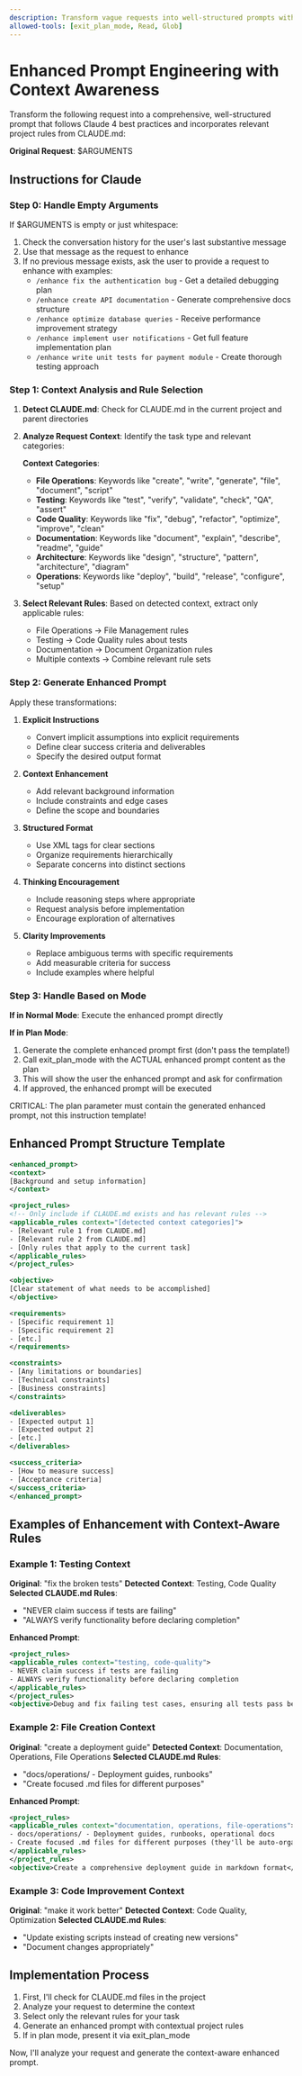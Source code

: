 ```yaml
---
description: Transform vague requests into well-structured prompts with context-aware CLAUDE.md integration
allowed-tools: [exit_plan_mode, Read, Glob]
---
```


# Enhanced Prompt Engineering with Context Awareness

Transform the following request into a comprehensive, well-structured prompt that follows Claude 4 best practices and incorporates relevant project rules from CLAUDE.md:

**Original Request**: $ARGUMENTS

## Instructions for Claude

### Step 0: Handle Empty Arguments

If $ARGUMENTS is empty or just whitespace:

1. Check the conversation history for the user's last substantive message
2. Use that message as the request to enhance
3. If no previous message exists, ask the user to provide a request to enhance with examples:
   - `/enhance fix the authentication bug` - Get a detailed debugging plan
   - `/enhance create API documentation` - Generate comprehensive docs structure
   - `/enhance optimize database queries` - Receive performance improvement strategy
   - `/enhance implement user notifications` - Get full feature implementation plan
   - `/enhance write unit tests for payment module` - Create thorough testing approach

### Step 1: Context Analysis and Rule Selection

1. **Detect CLAUDE.md**: Check for CLAUDE.md in the current project and parent directories
2. **Analyze Request Context**: Identify the task type and relevant categories:

   **Context Categories**:
   - **File Operations**: Keywords like "create", "write", "generate", "file", "document", "script"
   - **Testing**: Keywords like "test", "verify", "validate", "check", "QA", "assert"
   - **Code Quality**: Keywords like "fix", "debug", "refactor", "optimize", "improve", "clean"
   - **Documentation**: Keywords like "document", "explain", "describe", "readme", "guide"
   - **Architecture**: Keywords like "design", "structure", "pattern", "architecture", "diagram"
   - **Operations**: Keywords like "deploy", "build", "release", "configure", "setup"

3. **Select Relevant Rules**: Based on detected context, extract only applicable rules:
   - File Operations → File Management rules
   - Testing → Code Quality rules about tests
   - Documentation → Document Organization rules
   - Multiple contexts → Combine relevant rule sets

### Step 2: Generate Enhanced Prompt

Apply these transformations:

1. **Explicit Instructions**
   - Convert implicit assumptions into explicit requirements
   - Define clear success criteria and deliverables
   - Specify the desired output format

2. **Context Enhancement**
   - Add relevant background information
   - Include constraints and edge cases
   - Define the scope and boundaries

3. **Structured Format**
   - Use XML tags for clear sections
   - Organize requirements hierarchically
   - Separate concerns into distinct sections

4. **Thinking Encouragement**
   - Include reasoning steps where appropriate
   - Request analysis before implementation
   - Encourage exploration of alternatives

5. **Clarity Improvements**
   - Replace ambiguous terms with specific requirements
   - Add measurable criteria for success
   - Include examples where helpful

### Step 3: Handle Based on Mode

**If in Normal Mode**: Execute the enhanced prompt directly

**If in Plan Mode**:

1. Generate the complete enhanced prompt first (don't pass the template!)
2. Call exit_plan_mode with the ACTUAL enhanced prompt content as the plan
3. This will show the user the enhanced prompt and ask for confirmation
4. If approved, the enhanced prompt will be executed

CRITICAL: The plan parameter must contain the generated enhanced prompt, not this instruction template!

## Enhanced Prompt Structure Template

```xml
<enhanced_prompt>
<context>
[Background and setup information]
</context>

<project_rules>
<!-- Only include if CLAUDE.md exists and has relevant rules -->
<applicable_rules context="[detected context categories]">
- [Relevant rule 1 from CLAUDE.md]
- [Relevant rule 2 from CLAUDE.md]
- [Only rules that apply to the current task]
</applicable_rules>
</project_rules>

<objective>
[Clear statement of what needs to be accomplished]
</objective>

<requirements>
- [Specific requirement 1]
- [Specific requirement 2]
- [etc.]
</requirements>

<constraints>
- [Any limitations or boundaries]
- [Technical constraints]
- [Business constraints]
</constraints>

<deliverables>
- [Expected output 1]
- [Expected output 2]
- [etc.]
</deliverables>

<success_criteria>
- [How to measure success]
- [Acceptance criteria]
</success_criteria>
</enhanced_prompt>
```

## Examples of Enhancement with Context-Aware Rules

### Example 1: Testing Context

**Original**: "fix the broken tests"
**Detected Context**: Testing, Code Quality
**Selected CLAUDE.md Rules**:

- "NEVER claim success if tests are failing"
- "ALWAYS verify functionality before declaring completion"

**Enhanced Prompt**:

```xml
<project_rules>
<applicable_rules context="testing, code-quality">
- NEVER claim success if tests are failing
- ALWAYS verify functionality before declaring completion
</applicable_rules>
</project_rules>
<objective>Debug and fix failing test cases, ensuring all tests pass before completion</objective>
```

### Example 2: File Creation Context

**Original**: "create a deployment guide"
**Detected Context**: Documentation, Operations, File Operations
**Selected CLAUDE.md Rules**:

- "docs/operations/ - Deployment guides, runbooks"
- "Create focused .md files for different purposes"

**Enhanced Prompt**:

```xml
<project_rules>
<applicable_rules context="documentation, operations, file-operations">
- docs/operations/ - Deployment guides, runbooks, operational docs
- Create focused .md files for different purposes (they'll be auto-organized)
</applicable_rules>
</project_rules>
<objective>Create a comprehensive deployment guide in markdown format</objective>
```

### Example 3: Code Improvement Context

**Original**: "make it work better"
**Detected Context**: Code Quality, Optimization
**Selected CLAUDE.md Rules**:

- "Update existing scripts instead of creating new versions"
- "Document changes appropriately"

## Implementation Process

1. First, I'll check for CLAUDE.md files in the project
2. Analyze your request to determine the context
3. Select only the relevant rules for your task
4. Generate an enhanced prompt with contextual project rules
5. If in plan mode, present it via exit_plan_mode

Now, I'll analyze your request and generate the context-aware enhanced prompt.
